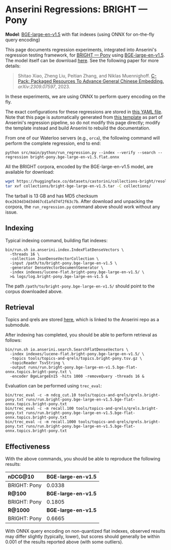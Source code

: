 # Anserini Regressions: BRIGHT &mdash; Pony

**Model**: [BGE-large-en-v1.5](https://huggingface.co/BAAI/bge-large-en-v1.5) with flat indexes (using ONNX for on-the-fly query encoding)

This page documents regression experiments, integrated into Anserini's regression testing framework, for [BRIGHT &mdash; Pony](https://brightbenchmark.github.io/) using [BGE-large-en-v1.5](https://huggingface.co/BAAI/bge-large-en-v1.5).
The model itself can be download [here](https://huggingface.co/BAAI/bge-large-en-v1.5).
See the following paper for more details:

> Shitao Xiao, Zheng Liu, Peitian Zhang, and Niklas Muennighoff. [C-Pack: Packaged Resources To Advance General Chinese Embedding.](https://arxiv.org/abs/2309.07597) _arXiv:2309.07597_, 2023.

In these experiments, we are using ONNX to perform query encoding on the fly.

The exact configurations for these regressions are stored in [this YAML file](../../src/main/resources/regression/bright-pony.bge-large-en-v1.5.flat.onnx.yaml).
Note that this page is automatically generated from [this template](../../src/main/resources/docgen/templates/bright-pony.bge-large-en-v1.5.flat.onnx.template) as part of Anserini's regression pipeline, so do not modify this page directly; modify the template instead and build Anserini to rebuild the documentation.

From one of our Waterloo servers (e.g., `orca`), the following command will perform the complete regression, end to end:

```
python src/main/python/run_regression.py --index --verify --search --regression bright-pony.bge-large-en-v1.5.flat.onnx
```

All the BRIGHT corpora, encoded by the BGE-large-en-v1.5 model, are available for download:

```bash
wget https://huggingface.co/datasets/castorini/collections-bright/resolve/main/bright-bge-large-en-v1.5.tar -P collections/
tar xvf collections/bright-bge-large-en-v1.5.tar -C collections/
```

The tarball is 13 GB and has MD5 checksum `0ce2634d34d3d467cd1afd74f2f63c7b`.
After download and unpacking the corpora, the `run_regression.py` command above should work without any issue.

## Indexing

Typical indexing command, building flat indexes:

```
bin/run.sh io.anserini.index.IndexFlatDenseVectors \
  -threads 16 \
  -collection JsonDenseVectorCollection \
  -input /path/to/bright-pony.bge-large-en-v1.5 \
  -generator DenseVectorDocumentGenerator \
  -index indexes/lucene-flat.bright-pony.bge-large-en-v1.5/ \
  >& logs/log.bright-pony.bge-large-en-v1.5 &
```

The path `/path/to/bright-pony.bge-large-en-v1.5/` should point to the corpus downloaded above.

## Retrieval

Topics and qrels are stored [here](https://github.com/castorini/anserini-tools/tree/master/topics-and-qrels), which is linked to the Anserini repo as a submodule.

After indexing has completed, you should be able to perform retrieval as follows:

```
bin/run.sh io.anserini.search.SearchFlatDenseVectors \
  -index indexes/lucene-flat.bright-pony.bge-large-en-v1.5/ \
  -topics tools/topics-and-qrels/topics.bright-pony.tsv.gz \
  -topicReader TsvString \
  -output runs/run.bright-pony.bge-large-en-v1.5.bge-flat-onnx.topics.bright-pony.txt \
  -encoder BgeLargeEn15 -hits 1000 -removeQuery -threads 16 &
```

Evaluation can be performed using `trec_eval`:

```
bin/trec_eval -c -m ndcg_cut.10 tools/topics-and-qrels/qrels.bright-pony.txt runs/run.bright-pony.bge-large-en-v1.5.bge-flat-onnx.topics.bright-pony.txt
bin/trec_eval -c -m recall.100 tools/topics-and-qrels/qrels.bright-pony.txt runs/run.bright-pony.bge-large-en-v1.5.bge-flat-onnx.topics.bright-pony.txt
bin/trec_eval -c -m recall.1000 tools/topics-and-qrels/qrels.bright-pony.txt runs/run.bright-pony.bge-large-en-v1.5.bge-flat-onnx.topics.bright-pony.txt
```

## Effectiveness

With the above commands, you should be able to reproduce the following results:

| **nDCG@10**                                                                                                  | **BGE-large-en-v1.5**|
|:-------------------------------------------------------------------------------------------------------------|-----------|
| BRIGHT: Pony                                                                                                 | 0.0338    |
| **R@100**                                                                                                    | **BGE-large-en-v1.5**|
| BRIGHT: Pony                                                                                                 | 0.1805    |
| **R@1000**                                                                                                   | **BGE-large-en-v1.5**|
| BRIGHT: Pony                                                                                                 | 0.6665    |

With ONNX query encoding on non-quantized flat indexes, observed results may differ slightly (typically, lower), but scores should generally be within 0.001 of the results reported above (with some outliers).
